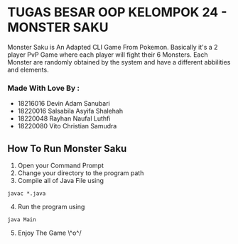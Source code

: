 # TUGAS BESAR OOP KELOMPOK 24 - MONSTER SAKU

Monster Saku is An Adapted CLI Game From Pokemon. Basically it's a 2 player PvP Game where each player will fight their 6 Monsters. 
Each Monster are randomly obtained by the system and have a different abbilities and elements.
### Made With Love By : 

- 18216016 Devin Adam Sanubari
- 18220016 Salsabila Asyifa Shalehah
- 18220048 Rayhan Naufal Luthfi
- 18220080 Vito Christian Samudra

## How To Run Monster Saku
1. Open your Command Prompt
2. Change your directory to the program path
3. Compile all of Java File using
```
javac *.java
```
4. Run the program using
```
java Main
```
5. Enjoy The Game \\^o^/
